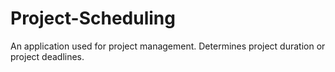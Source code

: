 # Project-Scheduling
An application used for project management. Determines project duration or project deadlines.
